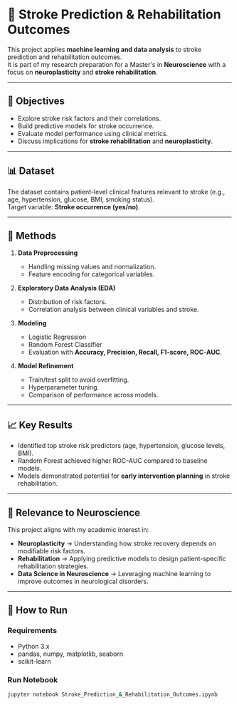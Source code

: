 # 🧠 Stroke Prediction & Rehabilitation Outcomes

This project applies **machine learning and data analysis** to stroke prediction and rehabilitation outcomes.  
It is part of my research preparation for a Master's in **Neuroscience** with a focus on **neuroplasticity** and **stroke rehabilitation**.  

---

## 📌 Objectives
- Explore stroke risk factors and their correlations.
- Build predictive models for stroke occurrence.
- Evaluate model performance using clinical metrics.
- Discuss implications for **stroke rehabilitation** and **neuroplasticity**.

---

## 📊 Dataset
The dataset contains patient-level clinical features relevant to stroke (e.g., age, hypertension, glucose, BMI, smoking status).  
Target variable: **Stroke occurrence (yes/no)**.

---

## 🔬 Methods
1. **Data Preprocessing**  
   - Handling missing values and normalization.  
   - Feature encoding for categorical variables.  

2. **Exploratory Data Analysis (EDA)**  
   - Distribution of risk factors.  
   - Correlation analysis between clinical variables and stroke.  

3. **Modeling**  
   - Logistic Regression  
   - Random Forest Classifier  
   - Evaluation with **Accuracy, Precision, Recall, F1-score, ROC-AUC**.  

4. **Model Refinement**  
   - Train/test split to avoid overfitting.  
   - Hyperparameter tuning.  
   - Comparison of performance across models.  

---

## 📈 Key Results
- Identified top stroke risk predictors (age, hypertension, glucose levels, BMI).  
- Random Forest achieved higher ROC-AUC compared to baseline models.  
- Models demonstrated potential for **early intervention planning** in stroke rehabilitation.  

---

## 🧩 Relevance to Neuroscience
This project aligns with my academic interest in:  
- **Neuroplasticity** → Understanding how stroke recovery depends on modifiable risk factors.  
- **Rehabilitation** → Applying predictive models to design patient-specific rehabilitation strategies.  
- **Data Science in Neuroscience** → Leveraging machine learning to improve outcomes in neurological disorders.  

---

## 🚀 How to Run
### Requirements
- Python 3.x
- pandas, numpy, matplotlib, seaborn
- scikit-learn

### Run Notebook
```bash
jupyter notebook Stroke_Prediction_&_Rehabilitation_Outcomes.ipynb
